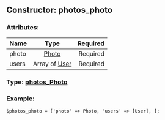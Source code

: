 ## Constructor: photos\_photo  

### Attributes:

| Name     |    Type       | Required |
|----------|:-------------:|---------:|
|photo|[Photo](../types/Photo.md) | Required|
|users|Array of [User](../types/User.md) | Required|


### Type: [photos\_Photo](../types/photos\_Photo.md)

### Example:


```
$photos_photo = ['photo' => Photo, 'users' => [User], ];
```